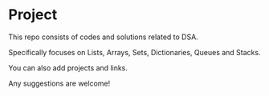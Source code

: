# Project

This repo consists of codes and solutions related to DSA.

Specifically focuses on Lists, Arrays, Sets, Dictionaries, Queues and Stacks.

You can also add projects and links.

Any suggestions are welcome!




